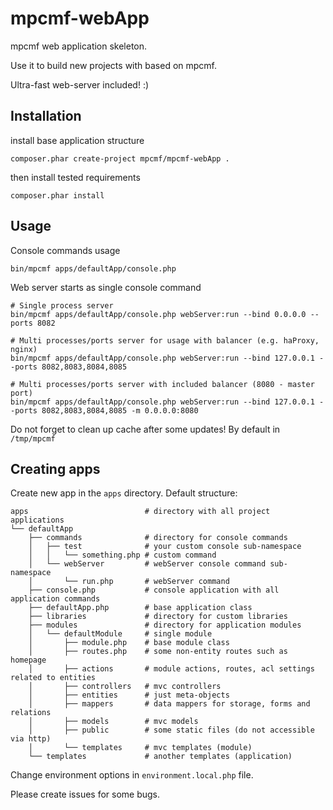 # mpcmf-webApp

mpcmf web application skeleton.

Use it to build new projects with based on mpcmf.

Ultra-fast web-server included! :)

Installation
---
install base application structure
```
composer.phar create-project mpcmf/mpcmf-webApp .
```

then install tested requirements
```
composer.phar install
```

Usage
---
Console commands usage
```
bin/mpcmf apps/defaultApp/console.php
```

Web server starts as single console command
```
# Single process server
bin/mpcmf apps/defaultApp/console.php webServer:run --bind 0.0.0.0 --ports 8082

# Multi processes/ports server for usage with balancer (e.g. haProxy, nginx)
bin/mpcmf apps/defaultApp/console.php webServer:run --bind 127.0.0.1 --ports 8082,8083,8084,8085

# Multi processes/ports server with included balancer (8080 - master port)
bin/mpcmf apps/defaultApp/console.php webServer:run --bind 127.0.0.1 --ports 8082,8083,8084,8085 -m 0.0.0.0:8080
```

Do not forget to clean up cache after some updates! By default in `/tmp/mpcmf`

Creating apps
---
Create new app in the `apps` directory.
Default structure:
```
apps                          # directory with all project applications
└── defaultApp
    ├── commands              # directory for console commands
    │   ├── test              # your custom console sub-namespace
    │   │   └── something.php # custom command
    │   └── webServer         # webServer console command sub-namespace
    │       └── run.php       # webServer command
    ├── console.php           # console application with all application commands
    ├── defaultApp.php        # base application class
    ├── libraries             # directory for custom libraries
    ├── modules               # directory for application modules
    │   └── defaultModule     # single module
    │       ├── module.php    # base module class
    │       ├── routes.php    # some non-entity routes such as homepage
    │       ├── actions       # module actions, routes, acl settings related to entities
    │       ├── controllers   # mvc controllers
    │       ├── entities      # just meta-objects
    │       ├── mappers       # data mappers for storage, forms and relations
    │       ├── models        # mvc models
    │       ├── public        # some static files (do not accessible via http)
    │       └── templates     # mvc templates (module)
    └── templates             # another templates (application)
```

Change environment options in `environment.local.php` file.

Please create issues for some bugs.
